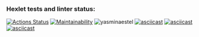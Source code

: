 ### Hexlet tests and linter status:

[![Actions Status](https://github.com/yasminaestel/frontend-project-lvl1/workflows/hexlet-check/badge.svg)](https://github.com/yasminaestel/frontend-project-lvl1/actions)
[![Maintainability](https://api.codeclimate.com/v1/badges/a99a88d28ad37a79dbf6/maintainability)](https://codeclimate.com/github/codeclimate/codeclimate/maintainability)
![yasminaestel](https://github.com/yasminaestel/frontend-project-lvl1/actions/workflows/frontend-project-lvl1.yml/badge.svg)
[![asciicast](https://asciinema.org/a/EEjqjTfnoXbzFKIh2GapdRyFb.svg)](https://asciinema.org/a/EEjqjTfnoXbzFKIh2GapdRyFb)
[![asciicast](https://asciinema.org/a/pGLbpbDVaks1lPVnoGUZxYRNn.svg)](https://asciinema.org/a/pGLbpbDVaks1lPVnoGUZxYRNn)
[![asciicast](https://asciinema.org/a/GJep8hkdZJ63I32cAPwBtp9m4.svg)](https://asciinema.org/a/GJep8hkdZJ63I32cAPwBtp9m4)
